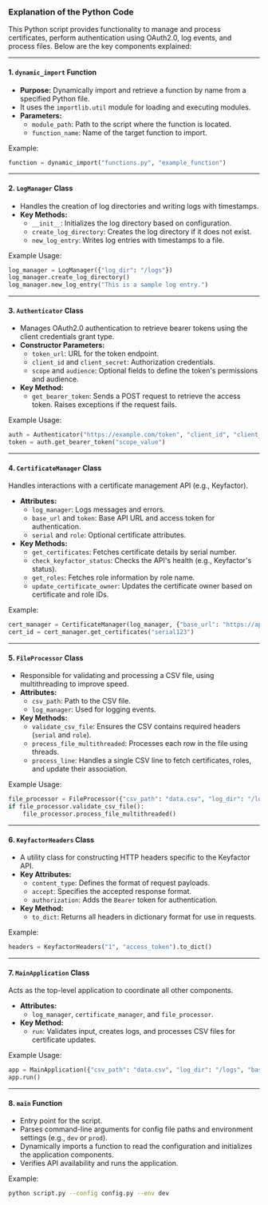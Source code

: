 ### Explanation of the Python Code

This Python script provides functionality to manage and process certificates, perform authentication using OAuth2.0, log events, and process files. Below are the key components explained:

---

#### **1. `dynamic_import` Function**
- **Purpose:** Dynamically import and retrieve a function by name from a specified Python file.
- It uses the `importlib.util` module for loading and executing modules.
- **Parameters:**
  - `module_path`: Path to the script where the function is located.
  - `function_name`: Name of the target function to import.

Example:
```python
function = dynamic_import("functions.py", "example_function")
```

---

#### **2. `LogManager` Class**
- Handles the creation of log directories and writing logs with timestamps.
- **Key Methods:**
  - `__init__`: Initializes the log directory based on configuration.
  - `create_log_directory`: Creates the log directory if it does not exist.
  - `new_log_entry`: Writes log entries with timestamps to a file.

Example Usage:
```python
log_manager = LogManager({"log_dir": "/logs"})
log_manager.create_log_directory()
log_manager.new_log_entry("This is a sample log entry.")
```

---

#### **3. `Authenticator` Class**
- Manages OAuth2.0 authentication to retrieve bearer tokens using the client credentials grant type.
- **Constructor Parameters:**
  - `token_url`: URL for the token endpoint.
  - `client_id` and `client_secret`: Authorization credentials.
  - `scope` and `audience`: Optional fields to define the token's permissions and audience.
- **Key Method:**
  - `get_bearer_token`: Sends a POST request to retrieve the access token. Raises exceptions if the request fails.

Example Usage:
```python
auth = Authenticator("https://example.com/token", "client_id", "client_secret")
token = auth.get_bearer_token("scope_value")
```

---

#### **4. `CertificateManager` Class**
Handles interactions with a certificate management API (e.g., Keyfactor).

- **Attributes:**
  - `log_manager`: Logs messages and errors.
  - `base_url` and `token`: Base API URL and access token for authentication.
  - `serial` and `role`: Optional certificate attributes.
- **Key Methods:**
  - `get_certificates`: Fetches certificate details by serial number.
  - `check_keyfactor_status`: Checks the API's health (e.g., Keyfactor's status).
  - `get_roles`: Fetches role information by role name.
  - `update_certificate_owner`: Updates the certificate owner based on certificate and role IDs.

Example:
```python
cert_manager = CertificateManager(log_manager, {"base_url": "https://api.example.com", "token": "auth_token"})
cert_id = cert_manager.get_certificates("serial123")
```

---

#### **5. `FileProcessor` Class**
- Responsible for validating and processing a CSV file, using multithreading to improve speed.
- **Attributes:**
  - `csv_path`: Path to the CSV file.
  - `log_manager`: Used for logging events.
- **Key Methods:**
  - `validate_csv_file`: Ensures the CSV contains required headers (`serial` and `role`).
  - `process_file_multithreaded`: Processes each row in the file using threads.
  - `process_line`: Handles a single CSV line to fetch certificates, roles, and update their association.

Example Usage:
```python
file_processor = FileProcessor({"csv_path": "data.csv", "log_dir": "/logs"})
if file_processor.validate_csv_file():
    file_processor.process_file_multithreaded()
```

---

#### **6. `KeyfactorHeaders` Class**
- A utility class for constructing HTTP headers specific to the Keyfactor API.
- **Key Attributes:**
  - `content_type`: Defines the format of request payloads.
  - `accept`: Specifies the accepted response format.
  - `authorization`: Adds the `Bearer` token for authentication.
- **Key Method:**
  - `to_dict`: Returns all headers in dictionary format for use in requests.

Example:
```python
headers = KeyfactorHeaders("1", "access_token").to_dict()
```

---

#### **7. `MainApplication` Class**
Acts as the top-level application to coordinate all other components.

- **Attributes:**
  - `log_manager`, `certificate_manager`, and `file_processor`.
- **Key Method:**
  - `run`: Validates input, creates logs, and processes CSV files for certificate updates.

Example Usage:
```python
app = MainApplication({"csv_path": "data.csv", "log_dir": "/logs", "base_url": "https://api.example.com"})
app.run()
```

---

#### **8. `main` Function**
- Entry point for the script.
- Parses command-line arguments for config file paths and environment settings (e.g., `dev` or `prod`).
- Dynamically imports a function to read the configuration and initializes the application components.
- Verifies API availability and runs the application.

Example:
```bash
python script.py --config config.py --env dev
```